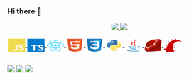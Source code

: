 ### Hi there 👋

<div align="center">
  <a href="https://github.com/ruthgabrielle">
  <img height="180em" src="https://github-readme-stats.vercel.app/api?username=ruthgabrielle&show_icons=true&theme=nord&include_all_commits=true&count_private=true"/>
  <img height="180em" src="https://github-readme-stats.vercel.app/api/top-langs/?username=ruthgabrielle&layout=compact&langs_count=7&theme=nord&count_private=true"/>
</div>
    
  <div style="display: inline_block"><br>
  <img align="center" alt="Ruth-Js" height="30" width="40" src="https://raw.githubusercontent.com/devicons/devicon/master/icons/javascript/javascript-plain.svg">
  <img align="center" alt="Ruth-Ts" height="30" width="40" src="https://raw.githubusercontent.com/devicons/devicon/master/icons/typescript/typescript-plain.svg">
  <img align="center" alt="Ruth-React" height="30" width="40" src="https://raw.githubusercontent.com/devicons/devicon/master/icons/react/react-original.svg">
  <img align="center" alt="Ruth-HTML" height="30" width="40" src="https://raw.githubusercontent.com/devicons/devicon/master/icons/html5/html5-original.svg">
  <img align="center" alt="Ruth-CSS" height="30" width="40" src="https://raw.githubusercontent.com/devicons/devicon/master/icons/css3/css3-original.svg">
  <img align="center" alt="Ruth-Python" height="30" width="40" src="https://raw.githubusercontent.com/devicons/devicon/master/icons/python/python-original.svg">
  <img align="center" alt="Ruth-Java" height="30" width="40" src="https://raw.githubusercontent.com/devicons/devicon/master/icons/java/java-original.svg">
  <img align="center" alt="Ruth-Ruby" height="30" width="40" src="https://raw.githubusercontent.com/devicons/devicon/master/icons/ruby/ruby-original.svg">
  <img align="center" alt="Ruth-Rails" height="30" width="40" src="https://raw.githubusercontent.com/devicons/devicon/master/icons/rails/rails-plain.svg">

</div>
  
  ##
  
  <div> 
  <a href="https://instagram.com/ruthgabriellee" target="_blank"><img src="https://img.shields.io/badge/-Instagram-%23E4405F?style=for-the-badge&logo=instagram&logoColor=white" target="_blank"></a> 
  <a href = "mailto:ruthfgms@gmail.com"><img src="https://img.shields.io/badge/-Gmail-%23333?style=for-the-badge&logo=gmail&logoColor=white" target="_blank"></a>
  <a href="https://www.linkedin.com/in/ruth-gabrielle-ferreira-gomes" target="_blank"><img src="https://img.shields.io/badge/-LinkedIn-%230077B5?style=for-the-badge&logo=linkedin&logoColor=white" target="_blank"></a>
</div>
<!--
**ruthgabrielle/ruthgabrielle** is a ✨ _special_ ✨ repository because its `README.md` (this file) appears on your GitHub profile.

Here are some ideas to get you started:

- 🔭 I’m currently working on ...
- 🌱 I’m currently learning ...
- 👯 I’m looking to collaborate on ...
- 🤔 I’m looking for help with ...
- 💬 Ask me about ...
- 📫 How to reach me: ...
- 😄 Pronouns: ...
- ⚡ Fun fact: ...
-->
